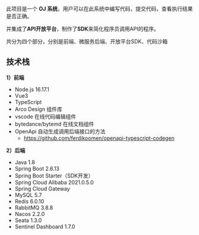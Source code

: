 此项目是一个 **OJ 系统**，用户可以在此系统中编写代码，提交代码，查看执行结果是否正确。

并集成了**API开放平台**，制作了**SDK**来简化程序员调用API的程序。

共分为四个部分，分别是前端、微服务后端、开放平台SDK、代码沙箱

## 技术栈

**1）前端**

- Node.js 16.17.1
- Vue3
- TypeScript
- Arco Design 组件库
- vscode 在线代码编辑组件
- bytedance/bytemd 在线文档组件
- OpenApi 自动生成调用后端接口的方法
    - https://github.com/ferdikoomen/openapi-typescript-codegen

**2）后端**

- Java 1.8
- Spring Boot 2.6.13
- Spring Boot Starter（SDK开发）
- Spring Cloud Alibaba 2021.0.5.0
- Spring Cloud Gateway
- MySQL 5.7
- Redis 6.0.10
- RabbitMQ 3.8.8
- Nacos 2.2.0
- Seata 1.3.0
- Sentinel Dashboard 1.7.0